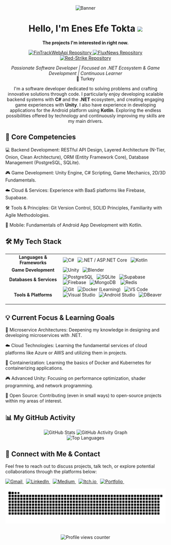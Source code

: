 <div align="center">
  <!-- Optional: Use a simpler or more technical banner/logo if preferred -->
  <img src="https://st5.depositphotos.com/9501344/64425/i/450/depositphotos_644254738-stock-photo-long-banner-bright-gradient-background.jpg" alt="Banner" width="1000" height="60" /> 
</div>

<h1 align="center">Hello, I'm Enes Efe Tokta <img src="https://media.giphy.com/media/hvRJCLFzcasrR4ia7z/giphy.gif" width="28"></h1>

<p align="center">
  <b>The projects I'm interested in right now.</b>
</p>

<p align="center">
  <a href="https://github.com/EnesEfeTokta?tab=repositories&sort=stargazers">
    <img alt="FinTrackWebApi Repository" src="https://github-readme-stats.vercel.app/api/pin/?username=EnesEfeTokta&repo=FinTrackWebApi&theme=dracula&border_radius=10&show_owner=true" height="120"/> 
  </a>
  <a href="https://github.com/EnesEfeTokta?tab=repositories&sort=stargazers">
    <img alt="FluxNews Repository" src="https://github-readme-stats.vercel.app/api/pin/?username=EnesEfeTokta&repo=FluxNews&theme=dracula&border_radius=10&show_owner=true" height="120"/>
  </a>
    <a href="https://github.com/EnesEfeTokta?tab=repositories&sort=stargazers">
    <img alt="Red-Strike Repository" src="https://github-readme-stats.vercel.app/api/pin/?username=EnesEfeTokta&repo=Red-Strike&theme=dracula&border_radius=10&show_owner=true" height="120"/>
  </a>
</p>

<p align="center">
  <em>Passionate Software Developer | Focused on .NET Ecosystem & Game Development | Continuous Learner</em><br>
  📍 Turkey
</p>

<p align="center">
  I'm a software developer dedicated to solving problems and crafting innovative solutions through code. I particularly enjoy developing scalable backend systems with <strong>C#</strong> and the <strong>.NET</strong> ecosystem, and creating engaging game experiences with <strong>Unity</strong>. I also have experience in developing applications for the Android platform using <strong>Kotlin</strong>. Exploring the endless possibilities offered by technology and continuously improving my skills are my main drivers.
</p>

<h2 align="left">🚀 Core Competencies</h2>


💻 Backend Development: RESTful API Design, Layered Architecture (N-Tier, Onion, Clean Architecture), ORM (Entity Framework Core), Database Management (PostgreSQL, SQLite).

🎮 Game Development: Unity Engine, C# Scripting, Game Mechanics, 2D/3D Fundamentals.

☁️ Cloud & Services: Experience with BaaS platforms like Firebase, Supabase.

🛠️ Tools & Principles: Git Version Control, SOLID Principles, Familiarity with Agile Methodologies.

📱 Mobile: Fundamentals of Android App Development with Kotlin.

<h2 align="left">🛠️ My Tech Stack</h2>

<table width="100%">
  <tr>
    <td align="center" width="160">
      <b>Languages & Frameworks</b>
    </td>
    <td>
      <img src="https://cdn.jsdelivr.net/gh/devicons/devicon/icons/csharp/csharp-original.svg" height="35" alt="C#" title="C#"/>  
      <img src="https://cdn.jsdelivr.net/gh/devicons/devicon/icons/dotnetcore/dotnetcore-original.svg" height="35" alt=".NET / ASP.NET Core" title=".NET / ASP.NET Core"/>  
      <img src="https://cdn.jsdelivr.net/gh/devicons/devicon/icons/kotlin/kotlin-original.svg" height="35" alt="Kotlin" title="Kotlin"/>  
      <!-- Other languages -->
    </td>
  </tr>
  <tr>
    <td align="center">
      <b>Game Development</b>
    </td>
    <td>
      <img src="https://cdn.jsdelivr.net/gh/devicons/devicon/icons/unity/unity-original.svg" height="35" alt="Unity" title="Unity"/>  
      <img src="https://cdn.jsdelivr.net/gh/devicons/devicon/icons/blender/blender-original.svg" height="35" alt="Blender" title="Blender"/>  
      <!-- Other game dev tools -->
    </td>
  </tr>
  <tr>
    <td align="center">
      <b>Databases & Services</b>
    </td>
    <td>
       <img src="https://cdn.iconscout.com/icon/free/png-256/free-postgresql-8-1175119.png?f=webp" height="35" alt="PostgreSQL" title="PostgreSQL"/>  
       <img src="https://cdn.prod.website-files.com/61ddd0b42c51f89b7de1e910/667f2d98856e323d92d5c7cb_667f2b52e7524d84e7615bd9_1200px-Sqlite-square-icon.svg.png" height="35" alt="SQLite" title="SQLite"/>  
       <img src="https://img.icons8.com/color/512/supabase.png" height="35" alt="Supabase" title="Supabase"/>  
       <img src="https://cdn.iconscout.com/icon/free/png-256/free-firebase-logo-icon-download-in-svg-png-gif-file-formats--technology-social-media-company-brand-vol-3-pack-logos-icons-2944871.png" height="35" alt="Firebase" title="Firebase"/>&nbsp;&nbsp;
       <img src="https://www.svgrepo.com/show/331488/mongodb.svg" height="35" alt="MongoDB" title="MongoDB"/>&nbsp;&nbsp;&nbsp;
       <img src="https://cdn4.iconfinder.com/data/icons/redis-2/1451/Untitled-2-512.png" height="35" alt="Redis" title="Redis"/>
      <!-- Other DB/Services -->
    </td>
  </tr>
  <tr>
    <td align="center">
      <b>Tools & Platforms</b>
    </td>
    <td>
      <img src="https://cdn.jsdelivr.net/gh/devicons/devicon/icons/git/git-original.svg" height="35" alt="Git" title="Git"/>  
      <img src="https://cdn.jsdelivr.net/gh/devicons/devicon/icons/docker/docker-original.svg" height="35" alt="Docker (Learning)" title="Docker (Learning)"/>   <!-- Indicate if you're learning -->
      <img src="https://cdn.jsdelivr.net/gh/devicons/devicon/icons/vscode/vscode-original.svg" height="35" alt="VS Code" title="VS Code"/>  
      <img src="https://cdn.jsdelivr.net/gh/devicons/devicon/icons/visualstudio/visualstudio-plain.svg" height="35" alt="Visual Studio" title="Visual Studio"/>  
      <img src="https://cdn.jsdelivr.net/gh/devicons/devicon/icons/androidstudio/androidstudio-original.svg" height="35" alt="Android Studio" title="Android Studio"/>  
      <img src="https://store-images.s-microsoft.com/image/apps.43022.14342653579960902.940fae20-fb9a-47f6-b71d-9bbb99a5e739.d9a5a219-36c3-4fe6-adc0-90ca5ea32dff?h=210" height="35" alt="DBeaver" title="DBeaver"/>  
      <!-- Other tools -->
    </td>
  </tr>
</table>

<h2 align="left">💡 Current Focus & Learning Goals</h2>


🌱 Microservice Architectures: Deepening my knowledge in designing and developing microservices with .NET.

☁️ Cloud Technologies: Learning the fundamental services of cloud platforms like Azure or AWS and utilizing them in projects.

🐳 Containerization: Learning the basics of Docker and Kubernetes for containerizing applications.

🎮 Advanced Unity: Focusing on performance optimization, shader programming, and network programming.

🤝 Open Source: Contributing (even in small ways) to open-source projects within my areas of interest.

<h2 align="left">📊 My GitHub Activity</h2>

<div align="center">
  <img src="https://github-readme-stats.vercel.app/api?username=EnesEfeTokta&hide_title=false&hide_rank=false&show_icons=true&include_all_commits=true&count_private=true&disable_animations=false&theme=dracula&locale=en&hide_border=false&border_radius=10" height="160" alt="GitHub Stats" />
  <img src="https://github-readme-activity-graph.vercel.app/graph?username=EnesEfeTokta&bg_color=282a36&color=ff79c6&line=f8f8f2&point=bd93f9&area=true&hide_border=false&theme=dracula" height="160" alt="GitHub Activity Graph"/> 
  <!-- Activity Graph can provide a more detailed view than the streak -->
  <br>
  <img src="https://github-readme-stats.vercel.app/api/top-langs?username=EnesEfeTokta&locale=en&hide_title=false&layout=compact&card_width=320&langs_count=8&theme=dracula&hide_border=false&border_radius=10" height="150" alt="Top Languages" />
</div>

<h2 align="left">🔗 Connect with Me & Contact</h2>

<p align="left">
  Feel free to reach out to discuss projects, talk tech, or explore potential collaborations through the platforms below:
</p>

<p align="left">
  <a href="mailto:enesefetokta009@gmail.com" target="_blank">
    <img src="https://img.shields.io/badge/Gmail-D14836?style=for-the-badge&logo=gmail&logoColor=white" alt="Gmail"/>
  </a> 
  <a href="https://www.linkedin.com/in/enes-efe-tokta" target="_blank">
    <img src="https://img.shields.io/badge/LinkedIn-0077B5?style=for-the-badge&logo=linkedin&logoColor=white" alt="LinkedIn"/>
  </a> 
  <a href="https://medium.com/@enesefetokta009" target="_blank">
    <img src="https://img.shields.io/badge/Medium-12100E?style=for-the-badge&logo=medium&logoColor=white" alt="Medium"/>
  </a> 
  <a href="https://enes-efe-tokta.itch.io/" target="_blank">
    <img src="https://img.shields.io/badge/Itch.io-fa5c5c?style=for-the-badge&logo=itchdotio&logoColor=white" alt="Itch.io"/>
  </a> 
  <a href="https://enesefetokta.github.io/portfolio/" target="_blank">
    <img src="https://img.shields.io/badge/Portfolio-Website-46a2f1?style=for-the-badge&logo=firefoxbrowser&logoColor=white" alt="Portfolio"/>
  </a> 
</p>

<div align="center">
  <img src="https://raw.githubusercontent.com/EnesEfeTokta/EnesEfeTokta/output/snake.svg" alt="Snake animation" />
</div>

<br>

<p align="center">
  <img src="https://profile-counter.glitch.me/EnesEfeTokta/count.svg?" alt="Profile views counter"/>
</p>
